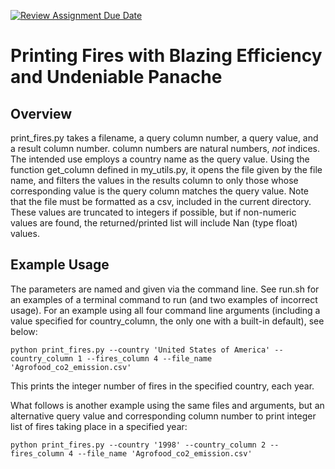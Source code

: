 [![Review Assignment Due Date](https://classroom.github.com/assets/deadline-readme-button-24ddc0f5d75046c5622901739e7c5dd533143b0c8e959d652212380cedb1ea36.svg)](https://classroom.github.com/a/oQi7O4AA)
# Printing Fires with Blazing Efficiency and Undeniable Panache
## Overview
print_fires.py takes a filename, a query column number, a query value, and a result column number. column numbers are natural numbers, *not* indices. The intended use employs a country name as the query value. Using the function get_column defined in my_utils.py, it opens the file given by the file name, and filters the values in the results column to only those whose corresponding value is the query column matches the query value. Note that the file must be formatted as a csv, included in the current directory. These values are truncated to integers if possible, but if non-numeric values are found, the returned/printed list will include Nan (type float) values.
## Example Usage
The parameters are named and given via the command line. See run.sh for an examples of a terminal command to run (and two examples of incorrect usage). For an example using all four command line arguments (including a value specified for country_column, the only one with a built-in default), see below: <br>
```
python print_fires.py --country 'United States of America' --country_column 1 --fires_column 4 --file_name 'Agrofood_co2_emission.csv'
```
This prints the integer number of fires in the specified country, each year.

What follows is another example using the same files and arguments, but an alternative query value and corresponding column number to print integer list of fires taking place in a specified year:
```
python print_fires.py --country '1998' --country_column 2 --fires_column 4 --file_name 'Agrofood_co2_emission.csv'
```
